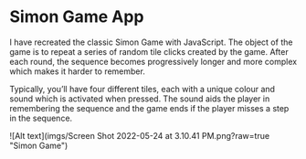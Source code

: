 # Simon Game App
 I have recreated the classic Simon Game with JavaScript. The object of the game is to repeat a series of random tile clicks created by the game. After each round, the sequence becomes progressively longer and more complex which makes it harder to remember.
 
 Typically, you’ll have four different tiles, each with a unique colour and sound which is activated when pressed. The sound aids the player in remembering the sequence and the game ends if the player misses a step in the sequence.

![Alt text](imgs/Screen Shot 2022-05-24 at 3.10.41 PM.png?raw=true "Simon Game")
